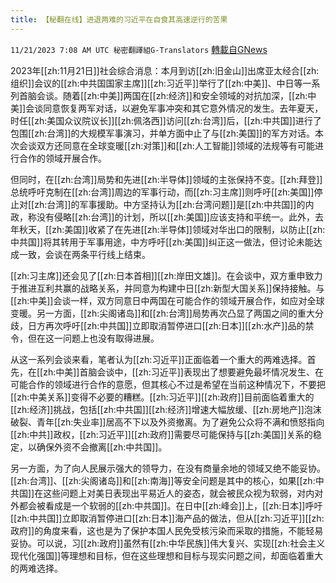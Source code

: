 ```yaml
---
title: 【秘翻在线】进退两难的习近平在自食其高速逆行的苦果
---
```

`11/21/2023 7:08 AM UTC 秘密翻譯組G-Translators` [轉載自GNews](https://gnews.org/articles/1998950)

2023年[[zh:11月21日]]社会综合消息：本月到访[[zh:旧金山]]出席亚太经合[[zh:组织]]会议的[[zh:中共国国家主席]][[zh:习近平]]举行了[[zh:中美]]、中日等一系列首脑会谈。随着[[zh:中美]]两国在[[zh:经济]]和安全领域的对抗加深，[[zh:中美]]会谈同意恢复两军对话，以避免军事冲突和其它意外情况的发生。去年夏天，时任[[zh:美国众议院议长]][[zh:佩洛西]]访问[[zh:台湾]]后，[[zh:中共国]]进行了包围[[zh:台湾]]的大规模军事演习，并单方面中止了与[[zh:美国]]的军方对话。本次会谈双方还同意在全球变暖[[zh:对策]]和[[zh:人工智能]]领域的法规等有可能进行合作的领域开展合作。

但同时，在[[zh:台湾]]局势和先进[[zh:半导体]]领域的主张保持不变。[[zh:拜登]]总统呼吁克制在[[zh:台湾]]周边的军事行动，而[[zh:习主席]]则呼吁[[zh:美国]]停止对[[zh:台湾]]的军事援助。中方坚持认为[[zh:台湾问题]]是[[zh:中共国]]的内政，称没有侵略[[zh:台湾]]的计划，所以[[zh:美国]]应该支持和平统一。此外，去年秋天，[[zh:美国]]收紧了在先进[[zh:半导体]]领域对华出口的限制，以防止[[zh:中共国]]将其转用于军事用途，中方呼吁[[zh:美国]]纠正这一做法，但讨论未能达成一致，会谈在两条平行线上结束。

[[zh:习主席]]还会见了[[zh:日本首相]][[zh:岸田文雄]]。在会谈中，双方重申致力于推进互利共赢的战略关系，并同意为构建中日[[zh:新型大国关系]]保持接触。与[[zh:中美]]会谈一样，双方同意日中两国在可能合作的领域开展合作，如应对全球变暖。另一方面，[[zh:尖阁诸岛]]和[[zh:台湾]]局势再次凸显了两国之间的重大分歧，日方再次呼吁[[zh:中共国]]立即取消暂停进口[[zh:日本]][[zh:水产]]品的禁令，但在这一问题上也没有取得进展。

从这一系列会谈来看，笔者认为[[zh:习近平]]正面临着一个重大的两难选择。首先，在[[zh:中美]]首脑会谈中，[[zh:习近平]]表现出了想要避免最坏情况发生、在可能合作的领域进行合作的意愿，但其核心不过是希望在当前这种情况下，不要把[[zh:中美关系]]变得不必要的糟糕。[[zh:习近平]][[zh:政府]]目前面临着重大的[[zh:经济]]挑战，包括[[zh:中共国]][[zh:经济]]增速大幅放缓、[[zh:房地产]]泡沫破裂、青年[[zh:失业率]]居高不下以及外资撤离。为了避免公众将不满和愤怒指向[[zh:中共]]政权，[[zh:习近平]][[zh:政府]]需要尽可能保持与[[zh:美国]]关系的稳定，以确保外资不会撤离[[zh:中共国]]。

另一方面，为了向人民展示强大的领导力，在没有商量余地的领域又绝不能妥协。[[zh:台湾]]、[[zh:尖阁诸岛]]和[[zh:南海]]等安全问题是其中的核心，如果[[zh:中共国]]在这些问题上对美日表现出平易近人的姿态，就会被民众视为软弱，对内对外都会被看成是一个软弱的[[zh:中共国]]。在日中[[zh:峰会]]上，[[zh:日本]]呼吁[[zh:中共国]]立即取消暂停进口[[zh:日本]]海产品的做法，但从[[zh:习近平]][[zh:政府]]的角度来看，这也是为了保护本国人民免受核污染而采取的措施，不能轻易妥协。可以说，习[[zh:政府]]虽然有[[zh:中华民族]]伟大复兴、实现[[zh:社会主义现代化强国]]等理想和目标，但在这些理想和目标与现实问题之间，却面临着重大的两难选择。
